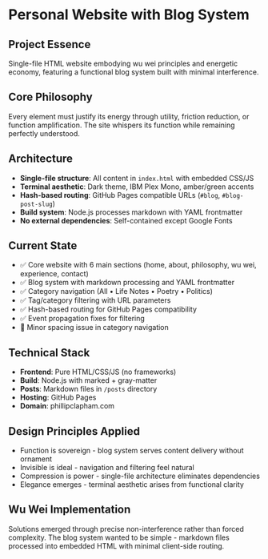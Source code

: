 # Personal Website with Blog System

## Project Essence
Single-file HTML website embodying wu wei principles and energetic economy, featuring a functional blog system built with minimal interference.

## Core Philosophy
Every element must justify its energy through utility, friction reduction, or function amplification. The site whispers its function while remaining perfectly understood.

## Architecture
- **Single-file structure**: All content in `index.html` with embedded CSS/JS
- **Terminal aesthetic**: Dark theme, IBM Plex Mono, amber/green accents
- **Hash-based routing**: GitHub Pages compatible URLs (`#blog`, `#blog-post-slug`)
- **Build system**: Node.js processes markdown with YAML frontmatter
- **No external dependencies**: Self-contained except Google Fonts

## Current State
- ✅ Core website with 6 main sections (home, about, philosophy, wu wei, experience, contact)
- ✅ Blog system with markdown processing and YAML frontmatter
- ✅ Category navigation (All • Life Notes • Poetry • Politics)
- ✅ Tag/category filtering with URL parameters
- ✅ Hash-based routing for GitHub Pages compatibility
- ✅ Event propagation fixes for filtering
- 🔧 Minor spacing issue in category navigation

## Technical Stack
- **Frontend**: Pure HTML/CSS/JS (no frameworks)
- **Build**: Node.js with marked + gray-matter
- **Posts**: Markdown files in `/posts` directory
- **Hosting**: GitHub Pages
- **Domain**: phillipclapham.com

## Design Principles Applied
- Function is sovereign - blog system serves content delivery without ornament
- Invisible is ideal - navigation and filtering feel natural
- Compression is power - single-file architecture eliminates dependencies
- Elegance emerges - terminal aesthetic arises from functional clarity

## Wu Wei Implementation
Solutions emerged through precise non-interference rather than forced complexity. The blog system wanted to be simple - markdown files processed into embedded HTML with minimal client-side routing.